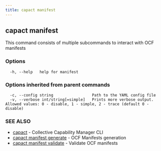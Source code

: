 ```yaml
---
title: capact manifest
---
```


## capact manifest

This command consists of multiple subcommands to interact with OCF manifests

### Options

```
  -h, --help   help for manifest
```

### Options inherited from parent commands

```
  -c, --config string                 Path to the YAML config file
  -v, --verbose int/string[=simple]   Prints more verbose output. Allowed values: 0 - disable, 1 - simple, 2 - trace (default 0 - disable)
```

### SEE ALSO

* [capact](capact.md)	 - Collective Capability Manager CLI
* [capact manifest generate](capact_manifest_generate.md)	 - OCF Manifests generation
* [capact manifest validate](capact_manifest_validate.md)	 - Validate OCF manifests

